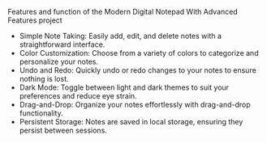Features and function of the Modern Digital Notepad With Advanced Features project
- Simple Note Taking: Easily add, edit, and delete notes with a straightforward interface.
- Color Customization: Choose from a variety of colors to categorize and personalize your notes.
- Undo and Redo: Quickly undo or redo changes to your notes to ensure nothing is lost.
- Dark Mode: Toggle between light and dark themes to suit your preferences and reduce eye strain.
- Drag-and-Drop: Organize your notes effortlessly with drag-and-drop functionality.
- Persistent Storage: Notes are saved in local storage, ensuring they persist between sessions.
